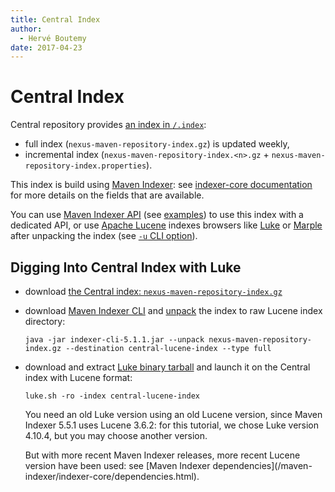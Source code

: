 ```yaml
---
title: Central Index
author: 
  - Hervé Boutemy
date: 2017-04-23
---
```


<!-- Licensed to the Apache Software Foundation (ASF) under one-->
<!-- or more contributor license agreements.  See the NOTICE file-->
<!-- distributed with this work for additional information-->
<!-- regarding copyright ownership.  The ASF licenses this file-->
<!-- to you under the Apache License, Version 2.0 (the-->
<!-- "License"); you may not use this file except in compliance-->
<!-- with the License.  You may obtain a copy of the License at-->
<!---->
<!--   http://www.apache.org/licenses/LICENSE-2.0-->
<!---->
<!-- Unless required by applicable law or agreed to in writing,-->
<!-- software distributed under the License is distributed on an-->
<!-- "AS IS" BASIS, WITHOUT WARRANTIES OR CONDITIONS OF ANY-->
<!-- KIND, either express or implied.  See the License for the-->
<!-- specific language governing permissions and limitations-->
<!-- under the License.-->

# Central Index

Central repository provides [an index in `/.index`](https://repo\.maven\.apache\.org/maven2/\.index/):

- full index \(`nexus-maven-repository-index.gz`\) is updated weekly,
- incremental index \(`nexus-maven-repository-index.<n>.gz` \+ `nexus-maven-repository-index.properties`\)\.

This index is build using [Maven Indexer](/maven\-indexer/): see [indexer\-core documentation](/maven\-indexer/indexer\-core/) for more details on the fields that are available\.

You can use [Maven Indexer API](/maven\-indexer/indexer\-core/apidocs/) \(see [examples](/maven\-indexer/indexer\-examples/)\) to use this index with a dedicated API, or use [Apache Lucene](https://lucene\.apache\.org/) indexes browsers like [Luke](https://github\.com/DmitryKey/luke) or [Marple](https://github\.com/flaxsearch/marple) after unpacking the index \(see [`-u` CLI option](/maven\-indexer/indexer\-cli/)\)\.

## Digging Into Central Index with Luke

- download [the Central index: `nexus-maven-repository-index.gz`](https://repo\.maven\.apache\.org/maven2/\.index/)
- download [Maven Indexer CLI](https://repo\.maven\.apache\.org/maven2/org/apache/maven/indexer/indexer\-cli/5\.1\.1/indexer\-cli\-5\.1\.1\.jar) and [unpack](/maven\-indexer\-archives/maven\-indexer\-LATEST/indexer\-cli/) the index to raw Lucene index directory:

    ```
    java -jar indexer-cli-5.1.1.jar --unpack nexus-maven-repository-index.gz --destination central-lucene-index --type full
    ```

- download and extract [Luke binary tarball](https://github\.com/DmitryKey/luke/releases/download/luke\-4\.10\.4/luke\-with\-deps\.tar\.gz) and launch it on the Central index with Lucene format:

    ```
    luke.sh -ro -index central-lucene-index
    ```

    You need an old Luke version using an old Lucene version, since Maven Indexer 5\.5\.1 uses Lucene 3\.6\.2: for this tutorial, we chose Luke version 4\.10\.4, but you may choose another version\.

    But with more recent Maven Indexer releases, more recent Lucene version have been used: see \[Maven Indexer dependencies\]\(/maven\-indexer/indexer\-core/dependencies\.html\)\.

